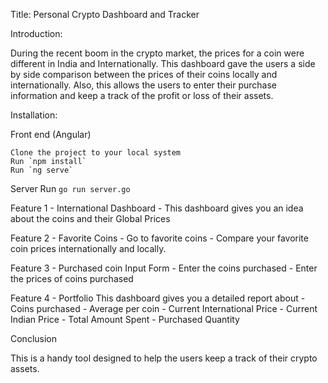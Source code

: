 Title: Personal Crypto Dashboard and Tracker

Introduction:

During the recent boom in the crypto market, the prices for a coin were different in India and Internationally. This dashboard gave the users a side by side comparison between the prices of their coins locally and internationally. Also, this allows the users to enter their purchase information and keep a track of the profit or loss of their assets.

Installation:

Front end (Angular)

    Clone the project to your local system
    Run `npm install`
    Run `ng serve`

Server
    Run `go run server.go`

Feature 1 - International Dashboard
    - This dashboard gives you an idea about the coins and their Global Prices

Feature 2 - Favorite Coins
    - Go to favorite coins
    - Compare your favorite coin prices internationally and locally.

Feature 3 - Purchased coin Input Form 
    - Enter the coins purchased 
    - Enter the prices of coins purchased

Feature 4 - Portfolio
    This dashboard gives you a detailed report about
        - Coins purchased
        - Average per coin
        - Current International Price
        - Current Indian Price
        - Total Amount Spent
        - Purchased Quantity

Conclusion

This is a handy tool designed to help the users keep a track of their crypto assets.
